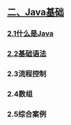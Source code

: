 ## [二、Java基础](../README.md)

### [2.1什么是Java](./notebooks/2.1.md)

### [2.2基础语法](./notebooks/2.2.md)

### 2.3流程控制

### 2.4数组

### 2.5综合案例